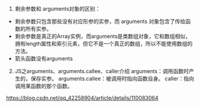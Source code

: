 

1. 剩余参数和 arguments对象的区别：
- 剩余参数只包含那些没有对应形参的实参，而 arguments 对象包含了传给函数的所有实参。
- 剩余参数是真正的Array实例，而arguments是类数组对象，它和数组相似，拥有length属性和索引元素，但它不是一个真正的数组，所以不能使用数组的方法。
- 箭头函数没有arguments


2. JS之arguments、arguments.callee、caller介绍
arguments：调用函数时产生的，保存实参。
arguments.callee：被调用时指向函数自身。
caller：指向调用某函数的那个函数。


https://blog.csdn.net/qq_42258904/article/details/110083064